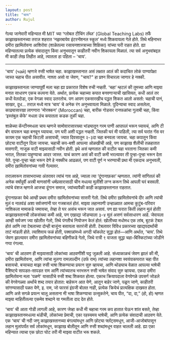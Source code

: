 ```yaml
---
layout: post
title: "चाय"
author: Rujul
---
```


गेल्या जानेवारी महिन्यात मी MIT च्या ‘ग्लोबल टीचिंग लॅब्ज़’ (Global Teaching Labs) तर्फे काझाखस्तानच्या तराज़ शहरात ‘नझरबायेव इंटरनॅशनल स्कूल’ मध्ये शिकवायला गेले होते. तिथे महिनाभर दमीरा ख़ामितोवना आशिरोवा (शाळेतल्या रसायनशास्त्राच्या शिक्षिका) यांच्या घरी राहत होते. ह्या महिन्यातल्या प्रत्येक संवादातून किंवा अनुभवातून काहीतरी नवीन शिकायला मिळालं. त्या सर्व अनुभवांबद्दल मी काही लेख लिहीत आहे, त्यातला हा पहिला – 'चाय'.

----

'चाय' (чай) म्हणजे रुसी भाषेत चहा. काझाखस्तानात असं लक्षात आलं की कदाचित लोकं पाण्यापेक्षा जास्त चहाच पीत असावीत. नाश्ता असो वा जेवण, "चाय?" हा प्रश्न विचारला जाणार हे नक्की.

काझाखस्तानला जाण्यापूर्वी मला चहा ह्या प्रकारात विशेष रुची नव्हती. ‘चहा’ म्हटलं की तुमच्या आणि माझ्या मनात साधारण एकच कल्पना येते. अर्थात, प्रत्येक चहाच्या कपात बनवणाऱ्याची खासियत, कधी आलं तर कधी वेलदोडा, एक वेगळा स्वाद उतरतोच. पण आपण एकसारखीच पद्धत शिकत आलो असतो: चहाची पानं, साखर, दूध... तराज़ मध्ये मात्र ‘चाय’ चे अनेक रंग अनुभवायला मिळाले. पुदिन्याचा स्वाद असलेला, काढ्यासारखा लागणारा 'मोरक्कन' (Moroccan) चहा, बारीक गोडसर रानफळांचा गुलाबी चहा, किंवा ‘इस्तंबुल कॅफे’ मधला उंच कपातला कडक तुर्की चहा.

शाळेच्या कॅन्टीनमधला चाय म्हणजे सामोवारासारख्या भांड्यातून गरम पाणी आपापलं भरून घ्यायचं, आणि टी बॅग वापरून चहा बनवून घ्यायचा. पण घरी अशी पद्धत नव्हती. जितकी घरं मी पाहिली, त्या सर्व घरांत गॅस वर कायम एक चहाची किटली असायची, ज्यात दिवसातून २-३दा चहा बनवला जायचा. चहा कपातून किंवा छोट्या वाटीतून दिला जायचा. चहाची कप-बशी आपल्या ओळखीची आहे, पण काझाख शैलीची तळहातात मावणारी, नाजूक वाटी माझ्यासाठी नवीन होती. इथे असं म्हणतात की वाटीत चहा भरताना जितका कमी भराल, तितका पाहुण्याचा आदर जास्त. याचं कारण असं की वाटी कमी भरल्यावर ती पुन्हा-पुन्हा भरून देता येते. पुन्हा-पुन्हा चहा भरून देणे हे नक्कीच आढळलं, पण वाटी पूर्ण न भरण्याची प्रथा मी एकदाच अनुभवली, दमीरा ख़ामितोवनांच्या गावी गेल्यावर.

तराज़वरून तासाभराच्या अंतरावर त्यांचं गाव आहे, ज्याला त्या ‘दूंगानाफ़का’ म्हणतात. त्यांनी सांगितलं की अनेक वर्षांपूर्वी अरबी माणसांनी धर्मप्रसारासाठी चीन मधल्या मुलींशी लग्न करून तिथे आपली घरं बसवली. त्यांचे वंशज म्हणजे आजचा दूंगान समाज, ज्यांच्यापैकी काही काझाखस्तानात राहतात.

दूंगानाफ़का येथे आम्ही प्रथम दमीरा खामितोवनांच्या सासरी गेलो. तिथे दमीरा ख़ामितोवनांचे दीर आणि त्यांची मुलं व नातवंडं अशा सर्वजणांनी घर गजबजलं होतं. माझ्या लहानपणी उन्हाळ्यात आमचा कुटुंब-परिवार नाशिकला मामाकडे जमायचा, तेव्हा ते घर असंच भरून जात असावं. पण ह्या घरात किती लहान मुलं होती! काझाखस्तानची लोकसंख्या कमी आहे, पण एखाद्या जोडप्याला ३-४ मुलं असणं सर्वसाधारण आहे. जेवायला आम्ही सर्वजण ज्या खोलीत गेलो, तिथे पंगतीचं नियोजन केलं होतं: खोलीच्या मधोमध एक लांब, बुटकं टेबल होतं आणि त्या टेबलाच्या दोन्ही बाजूंना बसायला सतरंजी होती. टेबलावर विविध प्रकारच्या खाद्यपदार्थांची ताटं मांडली होते. त्याशिवाय फळं होती, पक्वान्नांमध्ये अगदी चॉकलेट सुद्धा होतं—आणि अर्थात, ‘चाय’. तिथे जेवण झाल्यावर दमीरा ख़ामितोवनांच्या बहिणीकडे गेलो, जिथे रात्री ९ वाजता सुद्धा चहा-बिस्किटांच्या जोडीने गप्पा रंगल्या.

‘चाय’ ची आठवण ही माझ्यासाठी लोकांच्या आठवणींशी घट्ट जुळली आहे. संध्याकाळचं जेवण झालं की मी, दमीरा ख़ामितोवना, आणि त्यांचा मुलगा रामज़ाल्दीन (उर्फ राम) त्यांच्या लहानशा स्वयंपाकघरात चहा पीत बसायचो. बऱ्याचदा माझा रुसी भाषा शिकण्याचा प्रयत्न सुरु व्हायचा, आणि थोड्याच वेळात आपल्या भाषेची वैशिष्ट्ये सापडत-सापडत राम आणिॆ त्यांच्यातच भरभरून रुसी भाषेत संवाद सुरु व्हायचा. एकदा दमीरा ख़ामितोवना मला 'पळणे' यासाठीचे रुसी शब्द शिकवत होत्या. एकाच क्रियापदाला वेगवेगळे उपसर्ग जोडले की वेगवेगळ्या अर्थांचे शब्द तयार होतात: बाहेरून आत येणे, आतून बाहेर जाणे, पळून जाणे, काहीतरी सांगण्यासाठी पळत येणे, इ. राम, जो फारसं इंग्रजी बोलत नाही, प्रत्येक क्रियेचं प्रात्यक्षिक दाखवत होता. आणि असे सगळे प्रयत्न चालू असताना मी भाषा शिकण्याचा उत्सुकतेने, चाय पीत, “दा, दा,” (हो, हो) म्हणत माझ्या माहितीतल्या एकमेव शब्दाने या गमतीला दाद देत होते.

‘चाय’ ची आता गोडी लागली आहे, कारण जेव्हा कधी मी चहाचा गरम कप हातात घेऊन शांत बसते, तेव्हा काझाखस्तानमधल्या थंडीची, लोकांच्या प्रेमाची, एका रहस्यमय भाषेची, आणि प्रत्येक संवादाची आठवण येते. एक ‘चाय’ ची नदी जणू काझाखस्तानच्या बंगल्यांमधून आणि छोट्या फ्लॅट्समधून, आजी-आजोबांपासून लहान मुलांपर्यंत सर्व लोकांमधून, काझाख बोलीतून आणि रुसी शब्दांमधून वाहत चालली आहे. ह्या एका महिन्यात त्याचा एक छोटा घोट तरी मी माझ्या वाटीत भरू शकले.

